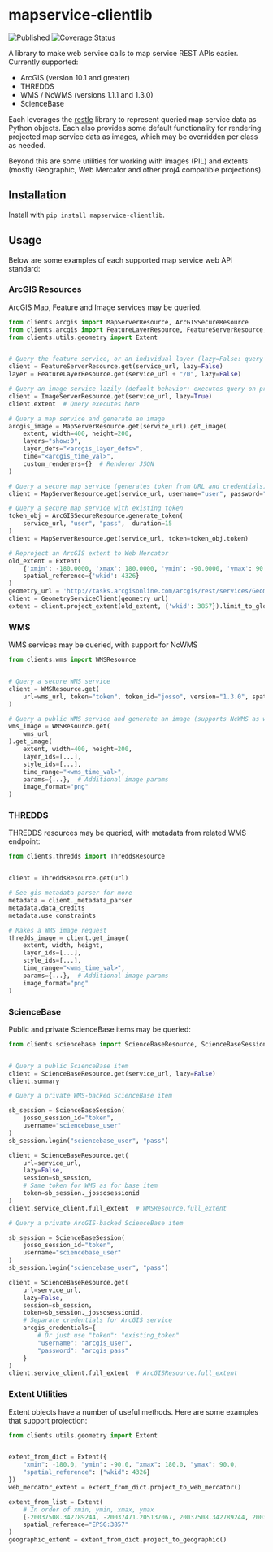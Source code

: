 # mapservice-clientlib

![Published](https://github.com/consbio/mapservice-clientlib/actions/workflows/publish.yml/badge.svg)
[![Coverage Status](https://coveralls.io/repos/github/consbio/mapservice-clientlib/badge.svg?branch=main)](https://coveralls.io/github/consbio/mapservice-clientlib?branch=main)

A library to make web service calls to map service REST APIs easier. Currently supported:

- ArcGIS (version 10.1 and greater)
- THREDDS
- WMS / NcWMS (versions 1.1.1 and 1.3.0)
- ScienceBase

Each leverages the [restle](https://github.com/consbio/restle) library to represent queried map service data as Python objects.
Each also provides some default functionality for rendering projected map service data as images, which may be overridden per class as needed.

Beyond this are some utilities for working with images (PIL) and extents (mostly Geographic, Web Mercator and other proj4 compatible projections).

## Installation

Install with `pip install mapservice-clientlib`.

## Usage

Below are some examples of each supported map service web API standard:

### ArcGIS Resources

ArcGIS Map, Feature and Image services may be queried.

```python
from clients.arcgis import MapServerResource, ArcGISSecureResource
from clients.arcgis import FeatureLayerResource, FeatureServerResource, ImageServerResource
from clients.utils.geometry import Extent


# Query the feature service, or an individual layer (lazy=False: query executed right away)
client = FeatureServerResource.get(service_url, lazy=False)
layer = FeatureLayerResource.get(service_url + "/0", lazy=False)

# Query an image service lazily (default behavior: executes query on property reference)
client = ImageServerResource.get(service_url, lazy=True)
client.extent  # Query executes here

# Query a map service and generate an image
arcgis_image = MapServerResource.get(service_url).get_image(
    extent, width=400, height=200,
    layers="show:0",
    layer_defs="<arcgis_layer_defs>",
    time="<arcgis_time_val>",
    custom_renderers={}  # Renderer JSON
)

# Query a secure map service (generates token from URL and credentials)
client = MapServerResource.get(service_url, username="user", password="pass")

# Query a secure map service with existing token
token_obj = ArcGISSecureResource.generate_token(
    service_url, "user", "pass",  duration=15
)
client = MapServerResource.get(service_url, token=token_obj.token)

# Reproject an ArcGIS extent to Web Mercator
old_extent = Extent(
    {'xmin': -180.0000, 'xmax': 180.0000, 'ymin': -90.0000, 'ymax': 90.0000},
    spatial_reference={'wkid': 4326}
)
geometry_url = 'http://tasks.arcgisonline.com/arcgis/rest/services/Geometry/GeometryServer'
client = GeometryServiceClient(geometry_url)
extent = client.project_extent(old_extent, {'wkid': 3857}).limit_to_global_extent()
```

### WMS

WMS services may be queried, with support for NcWMS

```python
from clients.wms import WMSResource


# Query a secure WMS service
client = WMSResource.get(
    url=wms_url, token="token", token_id="josso", version="1.3.0", spatial_ref="EPSG:3857"
)

# Query a public WMS service and generate an image (supports NcWMS as well)
wms_image = WMSResource.get(
    wms_url
).get_image(
    extent, width=400, height=200,
    layer_ids=[...],
    style_ids=[...],
    time_range="<wms_time_val>",
    params={...},  # Additional image params
    image_format="png"
)
```

### THREDDS

THREDDS resources may be queried, with metadata from related WMS endpoint:

```python
from clients.thredds import ThreddsResource


client = ThreddsResource.get(url)

# See gis-metadata-parser for more
metadata = client._metadata_parser
metadata.data_credits
metadata.use_constraints

# Makes a WMS image request
thredds_image = client.get_image(
    extent, width, height,
    layer_ids=[...],
    style_ids=[...],
    time_range="<wms_time_val>",
    params={...},  # Additional image params
    image_format="png"
)
```

### ScienceBase

Public and private ScienceBase items may be queried:

```python
from clients.sciencebase import ScienceBaseResource, ScienceBaseSession


# Query a public ScienceBase item
client = ScienceBaseResource.get(service_url, lazy=False)
client.summary

# Query a private WMS-backed ScienceBase item

sb_session = ScienceBaseSession(
    josso_session_id="token",
    username="sciencebase_user"
)
sb_session.login("sciencebase_user", "pass")

client = ScienceBaseResource.get(
    url=service_url,
    lazy=False,
    session=sb_session,
    # Same token for WMS as for base item
    token=sb_session._jossosessionid
)
client.service_client.full_extent  # WMSResource.full_extent

# Query a private ArcGIS-backed ScienceBase item

sb_session = ScienceBaseSession(
    josso_session_id="token",
    username="sciencebase_user"
)
sb_session.login("sciencebase_user", "pass")

client = ScienceBaseResource.get(
    url=service_url,
    lazy=False,
    session=sb_session,
    token=sb_session._jossosessionid,
    # Separate credentials for ArcGIS service
    arcgis_credentials={
        # Or just use "token": "existing_token"
        "username": "arcgis_user",
        "password": "arcgis_pass"
    }
)
client.service_client.full_extent  # ArcGISResource.full_extent
```

### Extent Utilities

Extent objects have a number of useful methods. Here are some examples that support projection:

```python
from clients.utils.geometry import Extent


extent_from_dict = Extent({
    "xmin": -180.0, "ymin": -90.0, "xmax": 180.0, "ymax": 90.0,
    "spatial_reference": {"wkid": 4326}
})
web_mercator_extent = extent_from_dict.project_to_web_mercator()

extent_from_list = Extent(
    # In order of xmin, ymin, xmax, ymax
    [-20037508.342789244, -20037471.205137067, 20037508.342789244, 20037471.20513706],
    spatial_reference="EPSG:3857"
)
geographic_extent = extent_from_dict.project_to_geographic()
```
